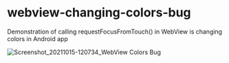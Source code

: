 # webview-changing-colors-bug
Demonstration of calling requestFocusFromTouch() in WebView is changing colors in Android app


![Screenshot_20211015-120734_WebView Colors Bug](https://user-images.githubusercontent.com/43139081/137471467-d270487d-7745-4794-9bb4-6aa34e24ab28.jpg)

